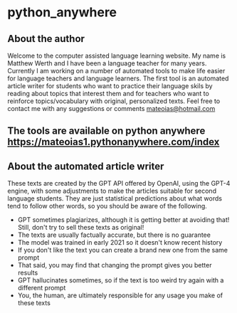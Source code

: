 # python_anywhere
## About the author
Welcome to the computer assisted language learning website. My name is Matthew Werth and I have been a language teacher for many years. Currently I am working on a number of automated tools to make life easier for language teachers and language learners. The first tool is an automated article writer for students who want to practice their language skils by reading about topics that interest them and for teachers who want to reinforce topics/vocabulary with original, personalized texts. Feel free to contact me with any suggestions or comments mateoias@hotmail.com

## The tools are available on python anywhere https://mateoias1.pythonanywhere.com/index

## About the automated article writer
These texts are created by the GPT API offered by OpenAI, using the GPT-4 engine, with some adjustments to make the articles suitable for second language students. They are just statistical predictions about what words tend to follow other words, so you should be aware of the following.
* GPT sometimes plagiarizes, although it is getting better at avoiding that! Still, don't try to sell these texts as original!
* The texts are usually factually accurate, but there is no guarantee
* The model was trained in early 2021 so it doesn't know recent history
* If you don't like the text you can create a brand new one from the same prompt
* That said, you may find that changing the prompt gives you better results
* GPT hallucinates sometimes, so if the text is too weird try again with a different prompt
* You, the human, are ultimately responsible for any usage you make of these texts
